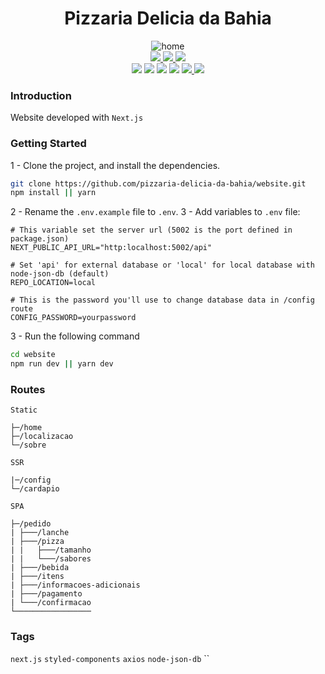 # <div align="center">Pizzaria Delicia da Bahia</div>

<div align="center"><img src="https://i.ibb.co/93rsyR7/home.png" alt="home" border="0"></div>

<div align="center">
    <a href="">
        <img src="https://img.shields.io/badge/preview-vercel-a.svg?style=for-the-badge">
    </a>
    <a href="https://github.com/techdinner/techdinner-api/issues">
        <img src="https://img.shields.io/badge/backend-github-blue.svg?style=for-the-badge">
    </a>
    <a href="https://github.com/techdinner/techdinner-api/pulls">
        <img src="https://img.shields.io/badge/prototype-figma-red.svg?style=for-the-badge">
    </a>
</div>
<div align="center">
    <a>
        <img src="https://img.shields.io/badge/status-active-success.svg">
    </a>
    <a>
        <img src="https://img.shields.io/badge/node-18.14.2-blue.svg">
    </a>
     <a>
        <img src="https://img.shields.io/github/package-json/license/pizzaria-delicia-da-bahia/website">
    </a>
     <a>
        <img src="https://img.shields.io/github/package-json/v/pizzaria-delicia-da-bahia/website">
    </a>
    <a href="https://github.com/pizzaria-delicia-da-bahia/website/issues">
        <img src="https://img.shields.io/github/issues/pizzaria-delicia-da-bahia/website">
    </a>
    <a href="https://github.com/pizzaria-delicia-da-bahia/website/pulls">
        <img src="https://img.shields.io/github/issues-pr/pizzaria-delicia-da-bahia/website">
    </a>
</div>

### Introduction
Website developed with `Next.js`

### Getting Started
1 - Clone the project, and install the dependencies.
```bash
git clone https://github.com/pizzaria-delicia-da-bahia/website.git
npm install || yarn 
```
2 - Rename the `.env.example` file to `.env`.
3 - Add variables to `.env` file:
```
# This variable set the server url (5002 is the port defined in package.json)
NEXT_PUBLIC_API_URL="http:localhost:5002/api"

# Set 'api' for external database or 'local' for local database with node-json-db (default)
REPO_LOCATION=local

# This is the password you'll use to change database data in /config route
CONFIG_PASSWORD=yourpassword
```
3 - Run the following command
```bash
cd website
npm run dev || yarn dev
```

### Routes

`Static`
```
├─/home
├─/localizacao
└─/sobre
```
`SSR`
```
|─/config
└─/cardapio
```

`SPA`
```
├─/pedido
| ├───/lanche
| ├───/pizza
| |   ├───/tamanho
| |   └───/sabores
| ├───/bebida
| ├───/itens
| ├───/informacoes-adicionais
| ├───/pagamento
| └───/confirmacao
└─────────────────
```
### Tags
`next.js` `styled-components` `axios` `node-json-db` ``